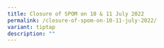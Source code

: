 ```yaml
---
title: Closure of SPOM on 10 & 11 July 2022
permalink: /closure-of-spom-on-10-11-july-2022/
variant: tiptap
description: ""
---
```

